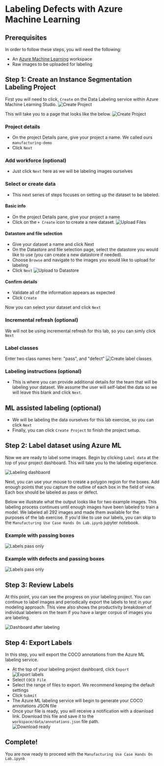 # Labeling Defects with Azure Machine Learning


## Prerequisites

In order to follow these steps, you will need the following: 
- An [Azure Machine Learning](https://docs.microsoft.com/en-us/azure/machine-learning/) workspace 
- Raw images to be uploaded for labeling

## Step 1: Create an Instance Segmentation Labeling Project
First you will need to click, `Create` on the Data Labeling service within Azure Machine Learning Studio.
![Create Project](images/create-label-project.jpg)

This will take you to a page that looks like the below.
![Create Project](images/create-labeling-project.jpg)

### Project details
- On the project Details pane, give your project a name. We called ours `manufacturing-demo`
- Click `Next`
    
### Add workforce (optional)
- Just click `Next` here as we will be labeling images ourselves

### Select or create data
- This next series of steps focuses on setting up the dataset to be labeled. 

#### Basic info
- On the project Details pane, give your project a name
- Click on the `+ Create` icon to create a new dataset.
    ![Upload Files](images/upload-local-files.jpg)

#### Datastore and file selection
- Give your dataset a name and click Next
- On the Datastore and file selection page, select the datastore you would like to use (you can create a new datastore if needed).
- Choose `Browse` and navigate to the images you would like to upload for labeling
- Click `Next`
    ![Upload to Datastore](images/upload-to-datastore.jpg)

#### Confirm details
- Validate all of the information appears as expected
- Click `Create`

Now you can select your dataset and click `Next`

### Incremental refresh (optional)
We will not be using incremental refresh for this lab, so you can simly click `Next`

### Label classes
Enter two class names here: "pass", and "defect"
![Create label classes](images/create-label-classes.jpg)

### Labeling instructions (optional)
- This is where you can provide additional details for the team that will be labeling your dataset. We assume the user will self-label the data so we will leave this blank and click `Next`.

## ML assisted labeling (optional)
- We will be labeling the data ourselves for this lab exercise, so you can click `Next`
- Finally, you can click `Create Project` to finish the project setup.

## Step 2: Label dataset using Azure ML
Now we are ready to label some images. Begin by clicking `Label data` at the top of your project dashboard. This will take you to the labeling experience.

![Labeling dashbaord](images/labeling-dashboard.jpg)

Next, you can use your mouse to create a polygon region for the boxes. Add enough points that you capture the outline of each box in the field of view. Each box should be labeled as pass or defect.

Below we illustrate what the output looks like for two example images. This labeling process continues until enough images have been labeled to train a model. We labeled all 292 images and made them available for the purposes of the lab exercise. If you'd like to use our labels, you can skip to the `Manufacturing Use Case Hands On Lab.ipynb` jupyter notebook.

### Example with passing boxes

![Labels pass only](images/labels-pass-only.jpg)

### Example with defects and passing boxes

![Labels pass only](images/labels-pass-defect.jpg)


## Step 3: Review Labels
At this point, you can see the progress on your labeling project. You can continue to label images and periodically export the labels to test in your modeling approach. This view also shows the productivity breakdown of individual labelers on the team if you have a larger corpus of images you are labeling.

![Dashboard after labeling](images/dashboard-after-labeling.jpg)


## Step 4: Export Labels
In this step, you will export the COCO annotations from the Azure ML labeling service.

- At the top of your labeling project dashboard, click `Export`
    ![Export labels](images/export-coco-annotations.jpg)    
- Select `COCO File`
- Select the range of files to export. We recommend keeping the default settings
- Click `Submit`
- The Azure ML labeling service will begin to generate your COCO annotations JSON file
- Once your file is ready, you will receive a notification with a download link. Download this file and save it to the `workspace/data/annotations.json` file path.    
    ![Download ready](images/label-export-ready.jpg)

## Complete!
You are now ready to proceed with the `Manufacturing Use Case Hands On Lab.ipynb`






